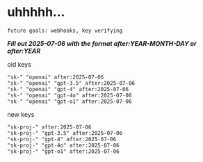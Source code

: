 # uhhhhh...

`future goals: webhooks, key verifying`



***Fill out 2025-07-06 with the format after:YEAR-MONTH-DAY or after:YEAR***

old keys
```
"sk-" "openai" after:2025-07-06
"sk-" "openai" "gpt-3.5" after:2025-07-06
"sk-" "openai" "gpt-4" after:2025-07-06
"sk-" "openai" "gpt-4o" after:2025-07-06
"sk-" "openai" "gpt-o1" after:2025-07-06
```

new keys
```
"sk-proj-" after:2025-07-06
"sk-proj-" "gpt-3.5" after:2025-07-06
"sk-proj-" "gpt-4" after:2025-07-06
"sk-proj-" "gpt-4o" after:2025-07-06
"sk-proj-" "gpt-o1" after:2025-07-06
```
